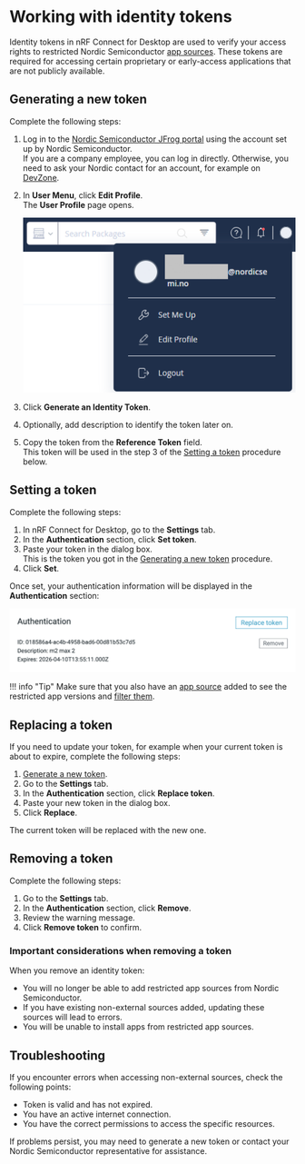 # Working with identity tokens

Identity tokens in nRF Connect for Desktop are used to verify your access rights to restricted Nordic Semiconductor [app sources](overview_cfd.md#app-sources). These tokens are required for accessing certain proprietary or early-access applications that are not publicly available.

## Generating a new token

Complete the following steps:

1. Log in to the [Nordic Semiconductor JFrog portal](https://files.nordicsemi.com/) using the account set up by Nordic Semiconductor.<br/>
   If you are a company employee, you can log in directly. Otherwise, you need to ask your Nordic contact for an account, for example on [DevZone](https://devzone.nordicsemi.com/).
2. In **User Menu**, click **Edit Profile**.<br/>
   The **User Profile** page opens.

    ![Edit Profile button](./screenshots/jfrog_user_profile.png "Edit Profile button")

3. Click **Generate an Identity Token**.
4. Optionally, add description to identify the token later on.
5. Copy the token from the **Reference Token** field.<br/>
   This token will be used in the step 3 of the [Setting a token](#setting-a-token) procedure below.

## Setting a token

Complete the following steps:

1. In nRF Connect for Desktop, go to the **Settings** tab.
2. In the **Authentication** section, click **Set token**.
3. Paste your token in the dialog box.<br/>
   This is the token you got in the [Generating a new token](#generating-a-new-token) procedure.
4. Click **Set**.

Once set, your authentication information will be displayed in the **Authentication** section:

![Token added in the Authentication section](./screenshots/authentication_token.png "Token added in the Authentication section")

!!! info "Tip"
      Make sure that you also have an [app source](./overview_cfd.md#app-sources) added to see the restricted app versions and [filter them](overview_cfd.md#filter).

## Replacing a token

If you need to update your token, for example when your current token is about to expire, complete the following steps:

1. [Generate a new token](#generating-a-new-token).
2. Go to the **Settings** tab.
3. In the **Authentication** section, click **Replace token**.
4. Paste your new token in the dialog box.
5. Click **Replace**.

The current token will be replaced with the new one.

## Removing a token

Complete the following steps:

1. Go to the **Settings** tab.
2. In the **Authentication** section, click **Remove**.
3. Review the warning message.
4. Click **Remove token** to confirm.

### Important considerations when removing a token

When you remove an identity token:

- You will no longer be able to add restricted app sources from Nordic Semiconductor.
- If you have existing non-external sources added, updating these sources will lead to errors.
- You will be unable to install apps from restricted app sources.

## Troubleshooting

If you encounter errors when accessing non-external sources, check the following points:

* Token is valid and has not expired.
* You have an active internet connection.
* You have the correct permissions to access the specific resources.

If problems persist, you may need to generate a new token or contact your Nordic Semiconductor representative for assistance.
